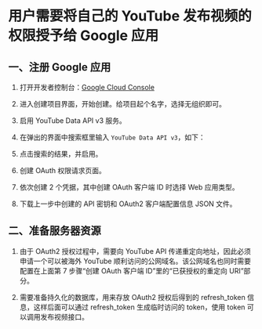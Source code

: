 # 用户需要将自己的 YouTube 发布视频的权限授予给 Google 应用

## 一、注册 Google 应用
1. 打开开发者控制台：[Google Cloud Console](https://console.cloud.google.com/projectselector2/apis/dashboard?hl=zh-cn&supportedpurview=project)

2. 进入创建项目界面，开始创建。给项目起个名字，选择无组织即可。

3. 启用 YouTube Data API v3 服务。

4. 在弹出的界面中搜索框里输入 `YouTube Data API v3`，如下：

5. 点击搜索的结果，并启用。

6. 创建 OAuth 权限请求页面。

7. 依次创建 2 个凭据，其中创建 OAuth 客户端 ID 时选择 Web 应用类型。

8. 下载上一步中创建的 API 密钥和 OAuth2 客户端配置信息 JSON 文件。

## 二、准备服务器资源
1. 由于 OAuth2 授权过程中，需要向 YouTube API 传递重定向地址，因此必须申请一个可以被海外 YouTube 顺利访问的公网域名。该公网域名也同时需要配置在上面第 7 步骤“创建 OAuth 客户端 ID”里的“已获授权的重定向 URI”部分。

2. 需要准备持久化的数据库，用来存放 OAuth2 授权后得到的 refresh_token 信息，这样后面可以通过 refresh_token 生成临时访问的 token，使用 token 可以调用发布视频接口。

